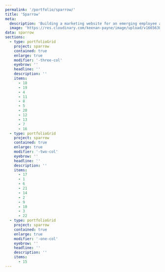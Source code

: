 ```yaml
---
permalink: '/portfolio/sparrow/'
title: 'Sparrow'
meta: 
  description: 'Building a marketing website for an emerging employee automation platform.'
  image: 'https://res.cloudinary.com/keenan-payne/image/upload/v1665630813/portfolio/sparrow/cover_qommce.png'
data: sparrow
sections: 
  - type: portfolioGrid
    project: sparrow
    contained: true
    enlarge: true
    modifier: '-three-col'
    eyebrow: ''
    headline: ''
    description: ''
    items: 
      - 18
      - 19
      - 4
      - 11
      - 8
      - 5
      - 20
      - 12
      - 13
      - 7
      - 16
  - type: portfolioGrid
    project: sparrow
    contained: true
    enlarge: true
    modifier: '-two-col'
    eyebrow: ''
    headline: ''
    description: ''
    items: 
      - 17
      - 1
      - 6
      - 21
      - 14
      - 2
      - 9
      - 10
      - 3
      - 22
  - type: portfolioGrid
    project: sparrow
    contained: true
    enlarge: true
    modifier: '-one-col'
    eyebrow: ''
    headline: ''
    description: ''
    items: 
      - 15
---
```

